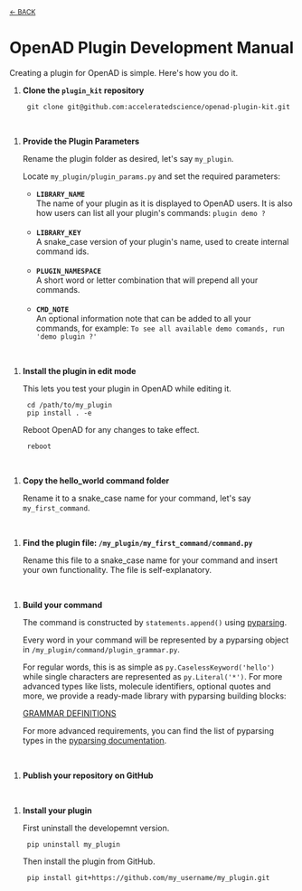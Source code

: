 <sub>[&larr; BACK](./README.md#openad)</sub>

# OpenAD Plugin Development Manual

Creating a plugin for OpenAD is simple. Here's how you do it.

1. **Clone the `plugin_kit` repository**

        git clone git@github.com:acceleratedscience/openad-plugin-kit.git

<br>

1. **Provide the Plugin Parameters**
    
    Rename the plugin folder as desired, let's say `my_plugin`.

    Locate `my_plugin/plugin_params.py` and set the required parameters:

    - **`LIBRARY_NAME`**<br>
        The name of your plugin as it is displayed to OpenAD users. It is also how users can list all your plugin's commands: `plugin demo ?`<br>
        <br>
    - **`LIBRARY_KEY`**<br>
        A snake_case version of your plugin's name, used to create internal command ids.<br>
        <br>
    - **`PLUGIN_NAMESPACE`**<br>
        A short word or letter combination that will prepend all your commands.<br>
        <br>
    - **`CMD_NOTE`**<br>
        An optional information note that can be added to all your commands, for example: `To see all available demo comands, run 'demo plugin ?'`

<br>

1. **Install the plugin in edit mode**
    
    This lets you test your plugin in OpenAD while editing it.

        cd /path/to/my_plugin
        pip install . -e
    
    Reboot OpenAD for any changes to take effect.

        reboot

<br>

1. **Copy the hello_world command folder**

    Rename it to a snake_case name for your command, let's say `my_first_command`.

<br>

1. **Find the plugin file: `/my_plugin/my_first_command/command.py`**

    Rename this file to a snake_case name for your command and insert your own functionality. The file is self-explanatory.

<br>

1. **Build your command**
   
   The command is constructed by `statements.append()` using [pyparsing](https://github.com/pyparsing/pyparsing/).
   
   Every word in your command will be represented by a pyparsing object in `/my_plugin/command/plugin_grammar.py`.
   
   For regular words, this is as simple as `py.CaselessKeyword('hello')` while single characters are represented as `py.Literal('*')`. For more advanced types like lists, molecule identifiers, optional quotes and more, we provide a ready-made library with pyparsing building blocks:

   [GRAMMAR DEFINITIONS](https://github.com/acceleratedscience/open-ad-toolkit/tree/main/openad/core/grammar_def.py) 

   For more advanced requirements, you can find the list of pyparsing types in the [pyparsing documentation](https://pyparsing-docs.readthedocs.io/en/latest/pyparsing.html).

<br>

1. **Publish your repository on GitHub**

<br>

1. **Install your plugin**
    
    First uninstall the developemnt version.

        pip uninstall my_plugin
    
    Then install the plugin from GitHub.

        pip install git+https://github.com/my_username/my_plugin.git
